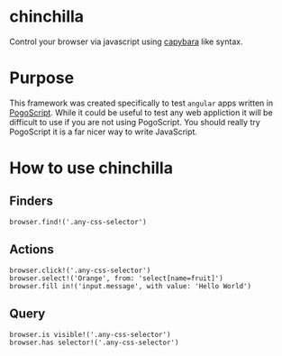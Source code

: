 chinchilla
==========

Control your browser via javascript using [capybara](https://github.com/jnicklas/capybara) like syntax.

# Purpose

This framework was created specifically to test `angular` apps written in [PogoScript](http://pogoscript.org). While it could be useful to test any web appliction it will be difficult to use if you are not using PogoScript. You should really try PogoScript it is a far nicer way to write JavaScript.

# How to use chinchilla

## Finders

```
browser.find!('.any-css-selector')
```

## Actions

```
browser.click!('.any-css-selector')
browser.select!('Orange', from: 'select[name=fruit]')
browser.fill in!('input.message', with value: 'Hello World')
```

## Query

```
browser.is visible!('.any-css-selector')
browser.has selector!('.any-css-selector')
```

